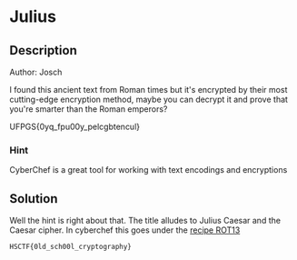 # Julius

## Description
Author: Josch

I found this ancient text from Roman times but it's encrypted by their most cutting-edge encryption method, maybe you can decrypt it and prove that you're smarter than the Roman emperors?

UFPGS{0yq_fpu00y_pelcgbtencul}

### Hint
CyberChef is a great tool for working with text encodings and encryptions

## Solution
Well the hint is right about that. The title alludes to Julius Caesar and the Caesar cipher. In cyberchef this goes under the [recipe ROT13](https://gchq.github.io/CyberChef/#recipe=ROT13(true,true,false,13)&input=VUZQR1N7MHlxX2ZwdTAweV9wZWxjZ2J0ZW5jdWx9)

```
HSCTF{0ld_sch00l_cryptography}
```